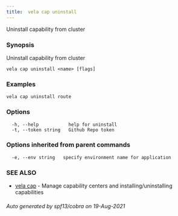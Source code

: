 ```yaml
---
title:  vela cap uninstall
---
```


Uninstall capability from cluster

### Synopsis

Uninstall capability from cluster

```
vela cap uninstall <name> [flags]
```

### Examples

```
vela cap uninstall route
```

### Options

```
  -h, --help           help for uninstall
  -t, --token string   Github Repo token
```

### Options inherited from parent commands

```
  -e, --env string   specify environment name for application
```

### SEE ALSO

* [vela cap](vela_cap)	 - Manage capability centers and installing/uninstalling capabilities

###### Auto generated by spf13/cobra on 19-Aug-2021
